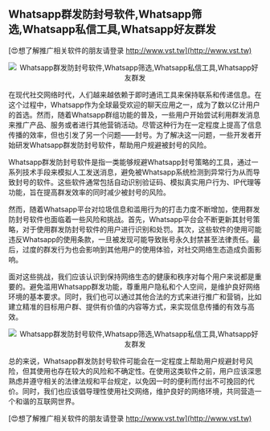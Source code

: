 ## **Whatsapp群发防封号软件,Whatsapp筛选,Whatsapp私信工具,Whatsapp好友群发**

[😍想了解推广相关软件的朋友请登录 http://www.vst.tw](http://www.vst.tw)

 <center><img src="https://vst.tw/MP4/tuiguang/png/1.png" alt="Whatsapp群发防封号软件,Whatsapp筛选,Whatsapp私信工具,Whatsapp好友群发"></center>

在现代社交网络时代，人们越来越依赖于即时通讯工具来保持联系和传递信息。在这个过程中，Whatsapp作为全球最受欢迎的聊天应用之一，成为了数以亿计用户的首选。然而，随着Whatsapp群组功能的普及，一些用户开始尝试利用群发消息来推广产品、服务或者进行其他营销活动。尽管这种行为在一定程度上提高了信息传播的效率，但也引发了另一个问题——封号。为了解决这一问题，一些开发者开始研发Whatsapp群发防封号软件，帮助用户规避被封号的风险。

Whatsapp群发防封号软件是指一类能够规避Whatsapp封号策略的工具，通过一系列技术手段来模拟人工发送消息，避免被Whatsapp系统检测到异常行为从而导致封号的软件。这些软件通常包括自动识别验证码、模拟真实用户行为、IP代理等功能，旨在提高群发效率的同时减少被封号的风险。

然而，随着Whatsapp平台对垃圾信息和滥用行为的打击力度不断增加，使用群发防封号软件也面临着一些风险和挑战。首先，Whatsapp平台会不断更新其封号策略，对于使用群发防封号软件的用户进行识别和处罚。其次，这些软件的使用可能违反Whatsapp的使用条款，一旦被发现可能导致账号永久封禁甚至法律责任。最后，过度的群发行为也会影响到其他用户的使用体验，对社交网络生态造成负面影响。

面对这些挑战，我们应该认识到保持网络生态的健康和秩序对每个用户来说都是重要的。避免滥用Whatsapp群发功能，尊重用户隐私和个人空间，是维护良好网络环境的基本要求。同时，我们也可以通过其他合法的方式来进行推广和营销，比如建立精准的目标用户群、提供有价值的内容等方式，来实现信息传播的有效与高效。

 <center><img src="https://vst.tw/MP4/tuiguang/png/6.png" alt="Whatsapp群发防封号软件,Whatsapp筛选,Whatsapp私信工具,Whatsapp好友群发"></center>

总的来说，Whatsapp群发防封号软件可能会在一定程度上帮助用户规避封号风险，但其使用也存在较大的风险和不确定性。在使用这类软件之前，用户应该深思熟虑并遵守相关的法律法规和平台规定，以免因一时的便利而付出不可挽回的代价。同时，我们也应该倡导理性使用社交网络，维护良好的网络环境，共同营造一个和谐的互联网世界。

[😍想了解推广相关软件的朋友请登录 http://www.vst.tw](http://www.vst.tw)



